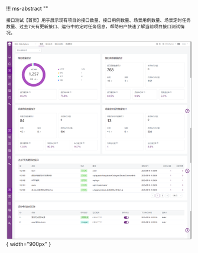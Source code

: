 !!! ms-abstract "" 

    接口测试【首页】用于展示现有项目的接口数量、接口用例数量、场景用例数量、场景定时任务数量、过去7天有更新接口、运行中的定时任务信息，帮助用户快速了解当前项目接口测试情况。
![!接口测试首页](../../img/api/首页1.png){ width="900px" }
